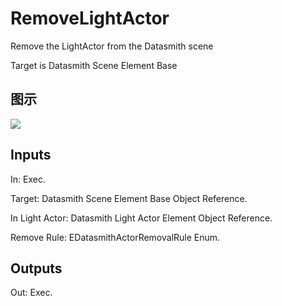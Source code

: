 # RemoveLightActor

Remove the LightActor from the Datasmith scene

Target is Datasmith Scene Element Base

## 图示

![]($-20221218-18403543.png)

## Inputs

In: Exec.

Target: Datasmith Scene Element Base Object Reference.

In Light Actor: Datasmith Light Actor Element Object Reference.

Remove Rule: EDatasmithActorRemovalRule Enum.  

## Outputs

Out: Exec.

